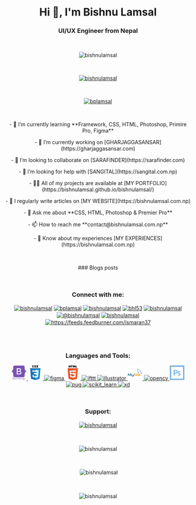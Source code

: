 <body align="center"><h1 align="center">Hi 👋, I'm Bishnu Lamsal</h1>
<h3 align="center">UI/UX Engineer from Nepal</h3>
<br>
<p align="center"> <img src="https://komarev.com/ghpvc/?username=bishnulamsal&label=Profile%20views&color=0e75b6&style=flat" alt="bishnulamsal" /> </p>

<br>
<p align="center"> <a href="https://github.com/ryo-ma/github-profile-trophy"><img src="https://github-profile-trophy.vercel.app/?username=bishnulamsal" alt="bishnulamsal" /></a> </p>
<br>
<p align="center"> <a href="https://twitter.com/bplamsal" target="blank"><img src="https://img.shields.io/twitter/follow/bplamsal?logo=twitter&style=for-the-badge" alt="bplamsal" /></a> </p>
<br>
  <p align="center">
    - 🌱 I’m currently learning **Framework, CSS, HTML, Photoshop, Primire Pro, Figma** 
  </p>
<p align="center">
- 👯 I’m currently working on [GHARJAGGASANSAR](https://gharjaggasansar.com)
  </p>
    
<p align="center">
 - 👀 I’m looking to collaborate on [SARAFINDER](https://sarafinder.com)
  </p>

<p align="center">
  - 📝 I’m looking for help with [SANGITAL](https://sangital.com.np)
  </p>

<p align="center">
  - 👨‍💻 All of my projects are available at [MY PORTFOLIO](https://bishnulamsal.github.io/bishnulamsal/)
  </p>

<p align="center">
  - 📝 I regularly write articles on [MY WEBSITE](https://bishnulamsal.com.np)
  </p>

<p align="center">
  - 💬 Ask me about **CSS, HTML, Photoshop & Premier Pro**
  </p>

<p align="center">
  - 📫 How to reach me **contact@bishnulamsal.com.np**
  </p>

<p align="center">
  - 📄 Know about my experiences [MY EXPERIENCES](https://bishnulamsal.com.np)
    </p>
<br>
<p align="center"> ### Blogs posts
<!-- BLOG-POST-LIST:START -->
<!-- BLOG-POST-LIST:END --> </p>
<br>
<h3 align="center">Connect with me:</h3>
<p align="center">
<a href="https://dev.to/bishnulamsal" target="blank"><img align="center" src="https://raw.githubusercontent.com/rahuldkjain/github-profile-readme-generator/master/src/images/icons/Social/devto.svg" alt="bishnulamsal" height="30" width="40" /></a>
<a href="https://twitter.com/bplamsal" target="blank"><img align="center" src="https://raw.githubusercontent.com/rahuldkjain/github-profile-readme-generator/master/src/images/icons/Social/twitter.svg" alt="bplamsal" height="30" width="40" /></a>
<a href="https://linkedin.com/in/bishnulamsal" target="blank"><img align="center" src="https://raw.githubusercontent.com/rahuldkjain/github-profile-readme-generator/master/src/images/icons/Social/linked-in-alt.svg" alt="bishnulamsal" height="30" width="40" /></a>
<a href="https://fb.com/bhl53" target="blank"><img align="center" src="https://raw.githubusercontent.com/rahuldkjain/github-profile-readme-generator/master/src/images/icons/Social/facebook.svg" alt="bhl53" height="30" width="40" /></a>
<a href="https://instagram.com/bishnulamsal" target="blank"><img align="center" src="https://raw.githubusercontent.com/rahuldkjain/github-profile-readme-generator/master/src/images/icons/Social/instagram.svg" alt="bishnulamsal" height="30" width="40" /></a>
<a href="https://medium.com/@bishnulamsal" target="blank"><img align="center" src="https://raw.githubusercontent.com/rahuldkjain/github-profile-readme-generator/master/src/images/icons/Social/medium.svg" alt="@bishnulamsal" height="30" width="40" /></a>
<a href="https://www.youtube.com/c/bishnulamsal" target="blank"><img align="center" src="https://raw.githubusercontent.com/rahuldkjain/github-profile-readme-generator/master/src/images/icons/Social/youtube.svg" alt="bishnulamsal" height="30" width="40" /></a>
<a href="https://feeds.feedburner.com/ismaran37" target="blank"><img align="center" src="https://raw.githubusercontent.com/rahuldkjain/github-profile-readme-generator/master/src/images/icons/Social/rss.svg" alt="https://feeds.feedburner.com/ismaran37" height="30" width="40" /></a>
</p><br>
<br>
<h3 align="center">Languages and Tools:</h3>
<p align="center"> <a href="https://getbootstrap.com" target="_blank" rel="noreferrer"> <img src="https://raw.githubusercontent.com/devicons/devicon/master/icons/bootstrap/bootstrap-plain-wordmark.svg" alt="bootstrap" width="40" height="40"/> </a> <a href="https://www.w3schools.com/css/" target="_blank" rel="noreferrer"> <img src="https://raw.githubusercontent.com/devicons/devicon/master/icons/css3/css3-original-wordmark.svg" alt="css3" width="40" height="40"/> </a> <a href="https://www.figma.com/" target="_blank" rel="noreferrer"> <img src="https://www.vectorlogo.zone/logos/figma/figma-icon.svg" alt="figma" width="40" height="40"/> </a> <a href="https://www.w3.org/html/" target="_blank" rel="noreferrer"> <img src="https://raw.githubusercontent.com/devicons/devicon/master/icons/html5/html5-original-wordmark.svg" alt="html5" width="40" height="40"/> </a> <a href="https://ifttt.com/" target="_blank" rel="noreferrer"> <img src="https://www.vectorlogo.zone/logos/ifttt/ifttt-ar21.svg" alt="ifttt" width="40" height="40"/> </a> <a href="https://www.adobe.com/in/products/illustrator.html" target="_blank" rel="noreferrer"> <img src="https://www.vectorlogo.zone/logos/adobe_illustrator/adobe_illustrator-icon.svg" alt="illustrator" width="40" height="40"/> </a> <a href="https://www.mysql.com/" target="_blank" rel="noreferrer"> <img src="https://raw.githubusercontent.com/devicons/devicon/master/icons/mysql/mysql-original-wordmark.svg" alt="mysql" width="40" height="40"/> </a> <a href="https://opencv.org/" target="_blank" rel="noreferrer"> <img src="https://www.vectorlogo.zone/logos/opencv/opencv-icon.svg" alt="opencv" width="40" height="40"/> </a> <a href="https://www.photoshop.com/en" target="_blank" rel="noreferrer"> <img src="https://raw.githubusercontent.com/devicons/devicon/master/icons/photoshop/photoshop-line.svg" alt="photoshop" width="40" height="40"/> </a> <a href="https://pugjs.org" target="_blank" rel="noreferrer"> <img src="https://cdn.worldvectorlogo.com/logos/pug.svg" alt="pug" width="40" height="40"/> </a> <a href="https://scikit-learn.org/" target="_blank" rel="noreferrer"> <img src="https://upload.wikimedia.org/wikipedia/commons/0/05/Scikit_learn_logo_small.svg" alt="scikit_learn" width="40" height="40"/> </a> <a href="https://www.adobe.com/products/xd.html" target="_blank" rel="noreferrer"> <img src="https://cdn.worldvectorlogo.com/logos/adobe-xd.svg" alt="xd" width="40" height="40"/> </a> </p>
<br>
<h3 align="center">Support:</h3>
<p align="center"><a href="https://www.buymeacoffee.com/bishnulamsal"> <img align="center" src="https://cdn.buymeacoffee.com/buttons/v2/default-yellow.png" height="50" width="210" alt="bishnulamsal" /></a></p>
<br/>
<p align="center"><img align="center" src="https://github-readme-stats.vercel.app/api/top-langs?username=bishnulamsal&show_icons=true&locale=en&layout=compact" alt="bishnulamsal" /></p>
<br/>
<p align="center">&nbsp;<img align="center" src="https://github-readme-stats.vercel.app/api?username=bishnulamsal&show_icons=true&locale=en" alt="bishnulamsal" /></p>
<br/>

<p align="center"><img align="center" src="https://github-readme-streak-stats.herokuapp.com/?user=bishnulamsal&" alt="bishnulamsal" /></p>
</body>

